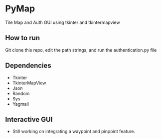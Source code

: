 # PyMap

Tile Map and Auth GUI using tkinter and tkintermapview 

## How to run

Git clone this repo, edit the path strings, and run the authentication.py file 

## Dependencies

- Tkinter
- TkinterMapView
- Json 
- Random
- Sys
- Yagmail 

## Interactive GUI 

- Still working on integrating a waypoint and pinpoint feature. 



